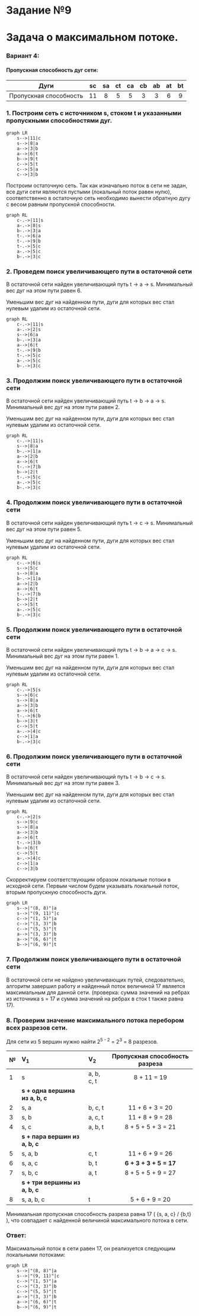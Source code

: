 # Задание №9
# Задача о максимальном потоке.

### Вариант 4:
#### Пропускная способность дуг сети:

|          Дуги          | sc | sa | ct | ca | cb | ab | at | bt |
|:----------------------:|:--:|:--:|:--:|:--:|:--:|:--:|:--:|:--:|
| Пропускная способность | 11 | 8  | 5  | 5  | 3  | 3  | 6  | 9  |

### 1. Построим сеть с источником **s**, стоком **t** и указанными пропускными способностями дуг.

```mermaid
graph LR
    s-->|11|c
    s-->|8|a
    a-->|3|b
    a-->|6|t
    b-->|9|t
    c-->|5|t
    c-->|5|a
    c-->|3|b    
```

Построим остаточную сеть. Так как изначально поток в сети не задан, все дуги сети являются пустыми (локальный поток равен нулю), соответственно в остаточную сеть необходимо вынести обратную дугу с весом равным пропускной способности.

```mermaid
graph RL
    c-.->|11|s
    a-.->|8|s
    b-.->|3|a
    t-.->|6|a
    t-.->|9|b
    t-.->|5|c
    a-.->|5|c
    b-.->|3|c    
```

### 2. Проведем поиск увеличивающего пути в остаточной сети
В остаточной сети найден увеличивающий путь t -> a -> s. Минимальный вес дуг на этом пути равен 6.

Уменьшим вес дуг на найденном пути, дуги для которых вес стал нулевым удалим из остаточной сети.

```mermaid
graph RL
    c-.->|11|s
    a-.->|2|s
    s-->|6|a
    b-.->|3|a
    a-->|6|t
    t-.->|9|b
    t-.->|5|c
    a-.->|5|c
    b-.->|3|c    
```

### 3. Продолжим поиск увеличивающего пути в остаточной сети
В остаточной сети найден увеличивающий путь t -> b -> a -> s. Минимальный вес дуг на этом пути равен 2.

Уменьшим вес дуг на найденном пути, дуги для которых вес стал нулевым удалим из остаточной сети.

```mermaid
graph RL
    c-.->|11|s
    s-->|8|a
    b-.->|1|a
    a-->|2|b
    a-->|6|t
    t-.->|7|b
    b-->|2|t
    t-.->|5|c
    a-.->|5|c
    b-.->|3|c    
```

### 4. Продолжим поиск увеличивающего пути в остаточной сети
В остаточной сети найден увеличивающий путь t -> c -> s. Минимальный вес дуг на этом пути равен 5.

Уменьшим вес дуг на найденном пути, дуги для которых вес стал нулевым удалим из остаточной сети.

```mermaid
graph RL
    c-.->|6|s
    s-->|5|c
    s-->|8|a
    b-.->|1|a
    a-->|2|b
    a-->|6|t
    t-.->|7|b
    b-->|2|t
    c-->|5|t
    a-.->|5|c
    b-.->|3|c    
```

### 5. Продолжим поиск увеличивающего пути в остаточной сети
В остаточной сети найден увеличивающий путь t -> b -> a -> c -> s. Минимальный вес дуг на этом пути равен 1.

Уменьшим вес дуг на найденном пути, дуги для которых вес стал нулевым удалим из остаточной сети.

```mermaid
graph RL
    c-.->|5|s
    s-->|6|c
    s-->|8|a
    a-->|3|b
    a-->|6|t
    t-.->|6|b
    b-->|3|t
    c-->|5|t
    a-.->|4|c
    c-->|1|a
    b-.->|3|c    
```

### 6. Продолжим поиск увеличивающего пути в остаточной сети
В остаточной сети найден увеличивающий путь t -> b -> c -> s. Минимальный вес дуг на этом пути равен 3.

Уменьшим вес дуг на найденном пути, дуги для которых вес стал нулевым удалим из остаточной сети.

```mermaid
graph RL
    c-.->|2|s
    s-->|9|c
    s-->|8|a
    a-->|3|b
    a-->|6|t
    t-.->|3|b
    b-->|6|t
    c-->|5|t
    a-.->|4|c
    c-->|1|a
    c-->|3|b    
```

Скорректируем соответствующим образом локальные потоки в исходной сети. Первым числом будем указывать локальный поток, вторым пропускную способность дуги. 

```mermaid
graph LR
    s-->|"(8, 8)"|a
    s-->|"(9, 11)"|c
    c-->|"(1, 5)"|a
    c-->|"(3, 3)"|b
    c-->|"(5, 5)"|t
    a-->|"(3, 3)"|b
    a-->|"(6, 6)"|t
    b-->|"(6, 9)"|t
```

### 7. Продолжим поиск увеличивающего пути в остаточной сети
В остаточной сети не найдено увеличивающих путей, следовательно, алгоритм завершил работу и найденный поток величиной 17 является максимальным для данной сети. (проверка: сумма значений на ребрах из источника s = 17 и сумма значений на ребрах в сток t также равна 17).

### 8. Проверим значение максимального потока перебором всех разрезов сети.

Для сети из 5 вершин нужно найти 2<sup>5 - 2</sup> = 2<sup>3</sup> = 8 разрезов. 

| № | V<sub>1</sub>                   | V<sub>2</sub> | Пропускная способность разреза |
|---|:--------------------------------|:--------------|:------------------------------:|
| 1 | s                               | a, b, c, t    |           8 + 11 = 19           |
|   | **s + одна вершина из a, b, c** |               |                                |
| 2 | s, a                            | b, c, t       |         11 + 6 + 3 = 20         |
| 3 | s, b                            | a, c, t       |         11 + 8 + 9 = 28         |
| 4 | s, c                            | a, b, t       |         8 + 5 + 5 + 3 = 21         |
|   | **s + пара вершин из a, b, c**  |               |                                |
| 5 | s, a, b                         | c, t          |         11 + 6 + 9 = 26         |
| 6 | s, a, c                         | b, t          |         **6 + 3 + 3 + 5 = 17**         |
| 7 | s, b, c                         | a, t          |         8 + 5 + 5 + 9 = 27         |
|   | **s + три вершины из a, b, c**  |               |                                |
| 8 | s, a, b, c                      | t             |           5 + 6 + 9 = 20           |

Минимальная пропускная способность разреза равна 17 ( {s, a, c} / {b,t} ), что совпадает с найденной величиной максимального потока в сети.

### Ответ:
Максимальный поток в сети равен 17, он реализуется следующим локальными потоками:

```mermaid
graph LR
    s-->|"(8, 8)"|a
    s-->|"(9, 11)"|c
    c-->|"(1, 5)"|a
    c-->|"(3, 3)"|b
    c-->|"(5, 5)"|t
    a-->|"(3, 3)"|b
    a-->|"(6, 6)"|t
    b-->|"(6, 9)"|t
```